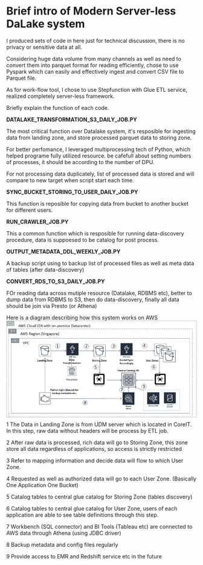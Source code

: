 # Brief intro of Modern Server-less DaLake system 

I produced sets of code in here just for technical discussion, there is no privacy or sensitive data at all.

Considering huge data volume from many channels as well as need to convert them into parquet format for reading efficiently, chose to use Pyspark which can easily and effectively ingest and convert CSV file to Parquet file.

As for work-flow tool, I chose to use Stepfunction with Glue ETL service, realized completely server-less framework.


Briefly explain the function of each code.

<B>DATALAKE_TRANSFORMATION_S3_DAILY_JOB.PY</B>

The most critical function over Datalake system, it's resposible for ingesting data from landing zone, and store processed parquet data to storing zone.

For better perfomance, I leveraged multiprocessing tech of Python, which helped programe fully utilized resource. be cafefull about setting numbers of processes, it should be according to the number of DPU.

For not processing data duplicately, list of processed data is stored and will compare to new target when script start each time. 

<B>SYNC_BUCKET_STORING_TO_USER_DAILY_JOB.PY</B>

This function is reposible for copying data from bucket to another bucket for different users.

<B>RUN_CRAWLER_JOB.PY</B>

This a common function which is resposible for running data-discovery procedure, data is suppoesed to be catalog for post process.

<B>OUTPUT_METADATA_DDL_WEEKLY_JOB.PY</B>

A backup script using to backup list of processed files as well as meta data of tables (after data-discovery)

<B>CONVERT_RDS_TO_S3_DAILY_JOB.PY</B>

FOr reading data across mutiple resource (Datalake, RDBMS etc), better to dump data from RDBMS to S3, then do data-discovery, finally all data should be join via Presto (or Athena)


Here is a diagram describing how this system works on AWS
<img width="1030" src="https://github.com/liang-wu-1985/DataLake_Ingestion_System/blob/master/images/datalake-flow_1.png?raw=true">
1	The Data in Landing Zone is from UDM server which is located in CoreIT. In this step, raw data without headers will be process by ETL job.

2	After raw data is processed, rich data will go to Storing Zone, this zone store all data regardless of applications, so access is strictly restricted

3	Refer to mapping information and decide data will flow to which User Zone.

4	Requested as well as authorized data will go to each User Zone. (Basically One Application One Bucket)

5	Catalog tables to central glue catalog for Storing Zone (tables discovery)

6	Catalog tables to central glue catalog for User Zone, users of each application are able to see table definitions through this step.

7	Workbench (SQL connector) and BI Tools (Tableau etc) are connected to AWS data through Athena (using JDBC driver)

8	Backup metadata and config files regularly

9	Provide access to EMR and Redshift service etc in the future
